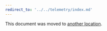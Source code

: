 ```yaml
---
redirect_to: '../../telemetry/index.md'
---
```


This document was moved to [another location](../../telemetry/index.md).
